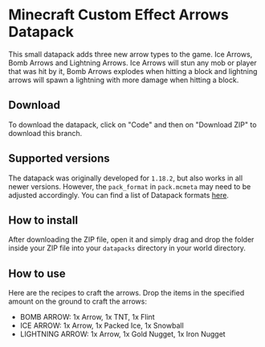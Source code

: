 # Minecraft Custom Effect Arrows Datapack
This small datapack adds three new arrow types to the game. Ice Arrows, Bomb Arrows and Lightning Arrows. Ice Arrows will stun any mob or player that was hit by it, Bomb Arrows explodes when hitting a block and lightning arrows will spawn a lightning with more damage when hitting a block.
## Download
To download the datapack, click on "Code" and then on "Download ZIP" to download this branch.
## Supported versions
The datapack was originally developed for `1.18.2`, but also works in all newer versions. However, the `pack_format` in `pack.mcmeta` may need to be adjusted accordingly. You can find a list of Datapack formats [here](https://minecraft.wiki/w/Pack_format).
## How to install
After downloading the ZIP file, open it and simply drag and drop the folder inside your ZIP file into your `datapacks` directory in your world directory.
## How to use
Here are the recipes to craft the arrows. Drop the items in the specified amount on the ground to craft the arrows:
- BOMB ARROW: 1x Arrow, 1x TNT, 1x Flint
- ICE ARROW: 1x Arrow, 1x Packed Ice, 1x Snowball
- LIGHTNING ARROW: 1x Arrow, 1x Gold Nugget, 1x Iron Nugget
